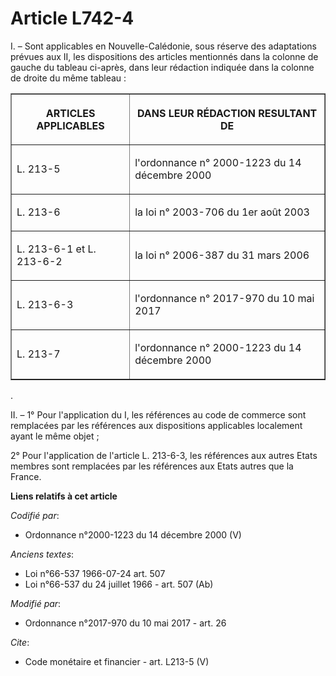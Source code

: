 # Article L742-4

I. – Sont applicables en Nouvelle-Calédonie, sous réserve des adaptations prévues aux II, les dispositions des articles
mentionnés dans la colonne de gauche du tableau ci-après, dans leur rédaction indiquée dans la colonne de droite du même
tableau : 

<table border="1">
  <tbody>
    <tr>
      <th>

ARTICLES APPLICABLES </th>
      <th>

DANS LEUR RÉDACTION RESULTANT DE </th>
    </tr>
    <tr>
      <td align="left">

L. 213-5
</td>
      <td align="left">

l'ordonnance n° 2000-1223 du 14 décembre 2000 </td>
    </tr>
    <tr>
      <td align="left">

L. 213-6 </td>
      <td align="left">

la loi n° 2003-706 du 1er août 2003 </td>
    </tr>
    <tr>
      <td align="left">

L. 213-6-1 et L. 213-6-2 </td>
      <td align="left">

la loi n° 2006-387 du 31 mars 2006 </td>
    </tr>
    <tr>
      <td align="left">

L. 213-6-3 </td>
      <td align="left">

l'ordonnance n° 2017-970 du 10 mai 2017 </td>
    </tr>
    <tr>
      <td align="left">

L. 213-7 </td>
      <td align="left">

l'ordonnance n° 2000-1223 du 14 décembre 2000</td>
    </tr>
  </tbody>
</table>

. 

II. – 1° Pour l'application du I, les références au code de commerce sont remplacées par les références aux dispositions
applicables localement ayant le même objet ; 

2° Pour l'application de l'article L. 213-6-3, les références aux autres Etats membres sont remplacées par les références aux
Etats autres que la France.

**Liens relatifs à cet article**

_Codifié par_:

  - Ordonnance n°2000-1223 du 14 décembre 2000 (V)

_Anciens textes_:

  - Loi n°66-537 1966-07-24 art. 507
  - Loi n°66-537 du 24 juillet 1966 - art. 507 (Ab)

_Modifié par_:

  - Ordonnance n°2017-970 du 10 mai 2017 - art. 26

_Cite_:

  - Code monétaire et financier - art. L213-5 (V)
